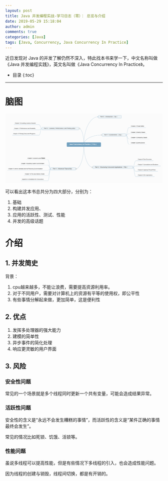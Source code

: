 ```yaml
---
layout: post
title: Java 并发编程实战-学习日志（零）： 总览与介绍
date: 2019-05-29 15:18:04
author: admin
comments: true
categories: [Java]
tags: [Java, Concurrency, Java Concurrency In Practice]
---
```


近日发现对 Java 的并发了解仍然不深入，特此找本书来学一下，中文名称叫做《Java 并发编程实践》，英文名叫做《Java Concurrency In Practice》。


<!-- more -->

* 目录
{:toc}
---


# 脑图

[![](/images/posts/JavaConcurrencyInPractice-Overview.png)](/images/posts/JavaConcurrencyInPractice-Overview.png)

可以看出这本书总共分为四大部分，分别为：

1. 基础
2. 构建并发应用、
3. 应用的活跃性、测试、性能
4. 并发的高级话题

# 介绍

## 1. 并发简史

背景：

1. cpu越来越多，不能让浪费，需要提高资源利用率。
2. 对于不同用户，需要对计算机上的资源有平等的使用权，即公平性
3. 有些事情分解起来做，更加简单，这是便利性

## 2. 优点

1. 发挥多处理器的强大能力
2. 建模的简单性
3. 异步事件的简化处理
4. 响应更灵敏的用户界面

## 3. 风险

### 安全性问题

常见的一个场景就是多个线程同时更新一个共有变量，可能会造成结果异常。

### 活跃性问题

安全性的含义是“永远不会发生糟糕的事情”，而活跃性的含义是“某件正确的事情最终会发生”。

常见的情况比如死锁、饥饿、活锁等。

### 性能问题

虽说多线程可以提高性能，但是有些情况下多线程的引入，也会造成性能问题。

因为线程的创建与销毁，线程间切换，都是有开销的。
